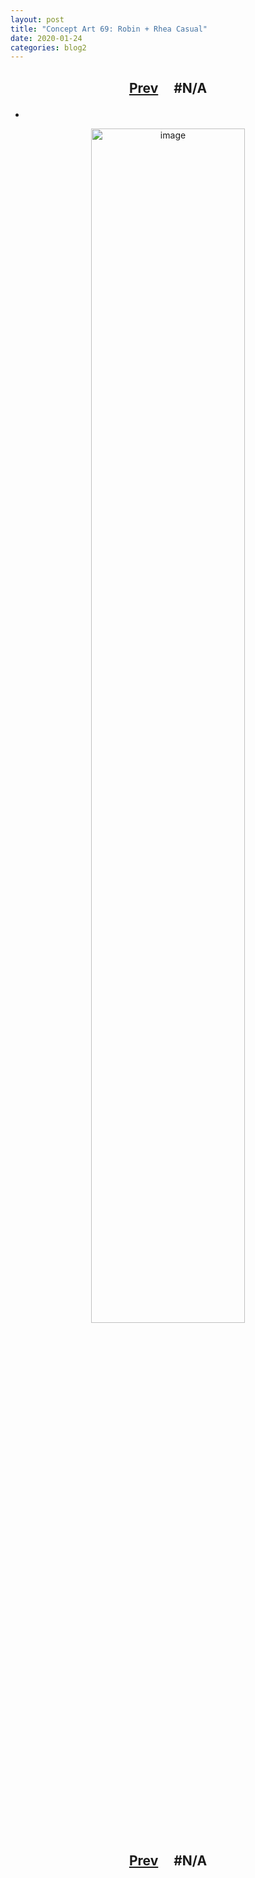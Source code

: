 ```yaml
---
layout: post
title: "Concept Art 69: Robin + Rhea Casual"
date: 2020-01-24
categories: blog2
---
```


<h2>
  <p style="text-align:center;">
    <a href="/wingsofthechorus/archive/2020/01/22/conceptart68">Prev</a>
    &nbsp;&nbsp;&nbsp;
#N/A
  </p>
</h2>

-

<p style="text-align:center;">
  <img src="/wingsofthechorus/images/conceptart/ca69.png" width="70%" alt="image"/>
</p>

<h2>
  <p style="text-align:center;">
    <a href="/wingsofthechorus/archive/2020/01/22/conceptart68">Prev</a>
    &nbsp;&nbsp;&nbsp;
#N/A
  </p>
</h2>
